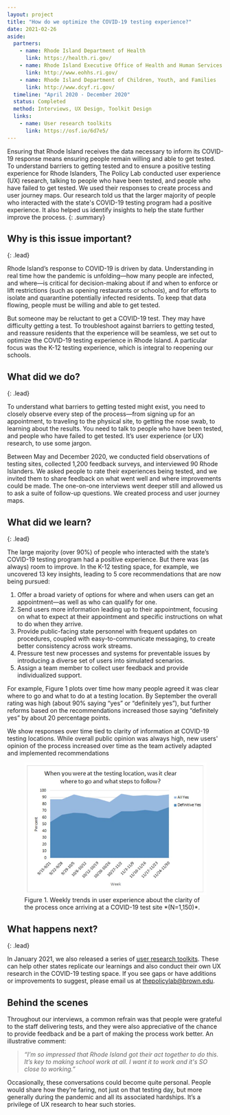 ```yaml
---
layout: project
title: "How do we optimize the COVID-19 testing experience?"
date: 2021-02-26
aside:
  partners:
    - name: Rhode Island Department of Health
      link: https://health.ri.gov/
    - name: Rhode Island Executive Office of Health and Human Services
      link: http://www.eohhs.ri.gov/
    - name: Rhode Island Department of Children, Youth, and Families
      link: http://www.dcyf.ri.gov/     
  timeline: "April 2020 - December 2020"
  status: Completed
  method: Interviews, UX Design, Toolkit Design
  links:
    - name: User research toolkits
      link: https://osf.io/6d7e5/
---
```


Ensuring that Rhode Island receives the data necessary to inform its COVID-19 response means ensuring people remain willing and able to get tested. To understand barriers to getting tested and to ensure a positive testing experience for Rhode Islanders, The Policy Lab conducted user experience (UX) research, talking to people who have been tested, and people who have failed to get tested. We used their responses to create process and user journey maps. Our research told us that the larger majority of people who interacted with the state's COVID-19 testing program had a positive experience. It also helped us identify insights to help the state further improve the process.
{: .summary}

## Why is this issue important?
{: .lead}

Rhode Island’s response to COVID-19 is driven by data. Understanding in real time how the pandemic is unfolding—how many people are infected, and where—is critical for decision-making about if and when to enforce or lift restrictions (such as opening restaurants or schools), and for efforts to isolate and quarantine potentially infected residents. To keep that data flowing, people must be willing and able to get tested.  

But someone may be reluctant to get a COVID-19 test. They may have difficulty getting a test. To troubleshoot against barriers to getting tested, and reassure residents that the experience will be seamless, we set out to optimize the COVID-19 testing experience in Rhode Island. A particular focus was the K-12 testing experience, which is integral to reopening our schools.


## What did we do?
{: .lead}

To understand what barriers to getting tested might exist, you need to closely observe every step of the process—from signing up for an appointment, to traveling to the physical site, to getting the nose swab, to learning about the results. You need to talk to people who have been tested, and people who have failed to get tested. It’s user experience (or UX) research, to use some jargon.

Between May and December 2020, we conducted field observations of testing sites, collected 1,200 feedback surveys, and interviewed 90 Rhode Islanders. We asked people to rate their experiences being tested, and we invited them to share feedback on what went well and where improvements could be made. The one-on-one interviews went deeper still and allowed us to ask a suite of follow-up questions. We created process and user journey maps.

## What did we learn?
{: .lead}

The large majority (over 90%) of people who interacted with the state’s COVID-19 testing program had a positive experience. But there was (as always) room to improve. In the K-12 testing space, for example, we uncovered 13 key insights, leading to 5 core recommendations that are now being pursued:

  1. Offer a broad variety of options for where and when users can get an appointment—as well as who can qualify for one.
  2. Send users more information leading up to their appointment, focusing on what to expect at their appointment and specific instructions on what to do when they arrive.
  3. Provide public-facing state personnel with frequent updates on procedures, coupled with easy-to-communicate messaging, to create better consistency across work streams.
  4. Pressure test new processes and systems for preventable issues by introducing a diverse set of users into simulated scenarios.
  5. Assign a team member to collect user feedback and provide individualized support.

For example, Figure 1 plots over time how many people agreed it was clear where to go and what to do at a testing location. By September the overall rating was high (about 90% saying “yes” or “definitely yes”), but further reforms based on the recommendations increased those saying “definitely yes” by about 20 percentage points.

We show responses over time tied to clarity of information at COVID-19 testing locations. While overall public opinion was always high, new users' opinion of the process increased over time as the team actively adapted and implemented recommendations

<figure>
  <img class="float-right" src="/assets/img/projects/2021-02-26-covid-ux-case-study-fig1.JPG" alt="Figure 1: weekly trends in user experience on process clarity at COVID-19 testing sites">
  <figcaption>Figure 1. Weekly trends in user experience about the clarity of the process once arriving at a COVID-19 test site *(N=1,150)*.</figcaption>
</figure>

## What happens next?
{: .lead}

In January 2021, we also released a series of [user research toolkits](https://osf.io/6d7e5/). These can help other states replicate our learnings and also conduct their own UX research in the COVID-19 testing space. If you see gaps or have additions or improvements to suggest, please email us at [thepolicylab@brown.edu](mailto:thepolicylab@brown.edu).

## Behind the scenes

Throughout our interviews, a common refrain was that people were grateful to the staff delivering tests, and they were also appreciative of the chance to provide feedback and be a part of making the process work better. An illustrative comment:

> *“I’m so impressed that Rhode Island got their act together to do this. It’s key to making school work at all. I want it to work and it's SO close to working.”*

Occasionally, these conversations could become quite personal. People would share how they’re faring, not just on that testing day, but more generally during the pandemic and all its associated hardships. It’s a privilege of UX research to hear such stories.  
